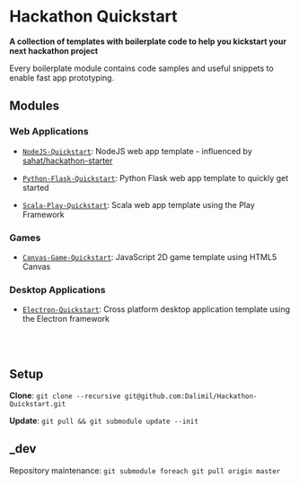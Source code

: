 # Hackathon Quickstart
**A collection of templates with boilerplate code to help you kickstart your next hackathon project**

Every boilerplate module contains code samples and useful snippets to enable fast app prototyping.

## Modules

### Web Applications

* [`NodeJS-Quickstart`](https://github.com/Dalimil/NodeJS-Quickstart): NodeJS web app template - influenced by [sahat/hackathon-starter](https://github.com/sahat/hackathon-starter)

* [`Python-Flask-Quickstart`](https://github.com/Dalimil/Python-Flask-Quickstart): Python Flask web app template to quickly get started

* [`Scala-Play-Quickstart`](https://github.com/Dalimil/Scala-Play-Quickstart): Scala web app template using the Play Framework

### Games

* [`Canvas-Game-Quickstart`](https://github.com/Dalimil/Canvas-Game-Quickstart): JavaScript 2D game template using HTML5 Canvas

### Desktop Applications

* [`Electron-Quickstart`](https://github.com/Dalimil/Electron-Quickstart): Cross platform desktop application template using the Electron framework


<br><br>

## Setup
**Clone**: ```git clone --recursive git@github.com:Dalimil/Hackathon-Quickstart.git```

**Update**: ```git pull && git submodule update --init```

## _dev
Repository maintenance: ```git submodule foreach git pull origin master```
